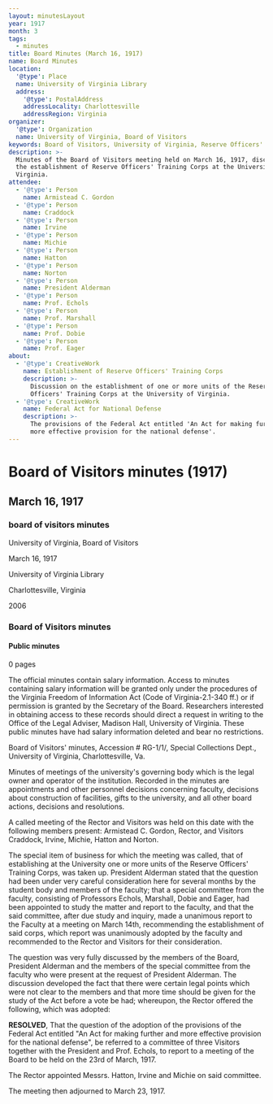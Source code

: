 ```yaml
---
layout: minutesLayout
year: 1917
month: 3
tags:
  - minutes
title: Board Minutes (March 16, 1917)
name: Board Minutes
location:
  '@type': Place
  name: University of Virginia Library
  address:
    '@type': PostalAddress
    addressLocality: Charlottesville
    addressRegion: Virginia
organizer:
  '@type': Organization
  name: University of Virginia, Board of Visitors
keywords: Board of Visitors, University of Virginia, Reserve Officers' Training Corps
description: >-
  Minutes of the Board of Visitors meeting held on March 16, 1917, discussing
  the establishment of Reserve Officers' Training Corps at the University of
  Virginia.
attendee:
  - '@type': Person
    name: Armistead C. Gordon
  - '@type': Person
    name: Craddock
  - '@type': Person
    name: Irvine
  - '@type': Person
    name: Michie
  - '@type': Person
    name: Hatton
  - '@type': Person
    name: Norton
  - '@type': Person
    name: President Alderman
  - '@type': Person
    name: Prof. Echols
  - '@type': Person
    name: Prof. Marshall
  - '@type': Person
    name: Prof. Dobie
  - '@type': Person
    name: Prof. Eager
about:
  - '@type': CreativeWork
    name: Establishment of Reserve Officers' Training Corps
    description: >-
      Discussion on the establishment of one or more units of the Reserve
      Officers' Training Corps at the University of Virginia.
  - '@type': CreativeWork
    name: Federal Act for National Defense
    description: >-
      The provisions of the Federal Act entitled 'An Act for making further and
      more effective provision for the national defense'.
---
```


<!-- altadded -->
<!-- altadded -->

<!-- llmmeta -->



<!-- llmformatted -->

# Board of Visitors minutes (1917)

## March 16, 1917

### board of visitors minutes

University of Virginia, Board of Visitors

March 16, 1917

University of Virginia Library

Charlottesville, Virginia

2006

### Board of Visitors minutes

#### Public minutes

0 pages

The official minutes contain salary information. Access to minutes containing salary information will be granted only under the procedures of the Virginia Freedom of Information Act (Code of Virginia-2.1-340 ff.) or if permission is granted by the Secretary of the Board. Researchers interested in obtaining access to these records should direct a request in writing to the Office of the Legal Adviser, Madison Hall, University of Virginia. These public minutes have had salary information deleted and bear no restrictions.

Board of Visitors' minutes, Accession # RG-1/1/, Special Collections Dept., University of Virginia, Charlottesville, Va.

Minutes of meetings of the university's governing body which is the legal owner and operator of the institution. Recorded in the minutes are appointments and other personnel decisions concerning faculty, decisions about construction of facilities, gifts to the university, and all other board actions, decisions and resolutions.

A called meeting of the Rector and Visitors was held on this date with the following members present: Armistead C. Gordon, Rector, and Visitors Craddock, Irvine, Michie, Hatton and Norton.

The special item of business for which the meeting was called, that of establishing at the University one or more units of the Reserve Officers' Training Corps, was taken up. President Alderman stated that the question had been under very careful consideration here for several months by the student body and members of the faculty; that a special committee from the faculty, consisting of Professors Echols, Marshall, Dobie and Eager, had been appointed to study the matter and report to the faculty, and that the said committee, after due study and inquiry, made a unanimous report to the Faculty at a meeting on March 14th, recommending the establishment of said corps, which report was unanimously adopted by the faculty and recommended to the Rector and Visitors for their consideration.

The question was very fully discussed by the members of the Board, President Alderman and the members of the special committee from the faculty who were present at the request of President Alderman. The discussion developed the fact that there were certain legal points which were not clear to the members and that more time should be given for the study of the Act before a vote be had; whereupon, the Rector offered the following, which was adopted:

**RESOLVED**, That the question of the adoption of the provisions of the Federal Act entitled "An Act for making further and more effective provision for the national defense", be referred to a committee of three Visitors together with the President and Prof. Echols, to report to a meeting of the Board to be held on the 23rd of March, 1917.

The Rector appointed Messrs. Hatton, Irvine and Michie on said committee.

The meeting then adjourned to March 23, 1917.
